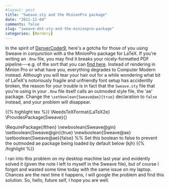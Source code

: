 ```yaml
---
#layout: post
title: "Sweave.sty and the MinionPro package"
date: "2011-12-04"
comments: false
slug: "sweave-dot-sty-and-the-minionpro-package"
categories: [Nerdery]
---
```


In the spirit of [DenverCoder9](http://xkcd.com/979/), here's a gotcha for those of you using Sweave in conjunction with a the MinionPro package for LaTeX. If you're writing an `.Rnw` file, you may find it breaks your nicely-formatted PDF pipeline---e.g. of the sort that you can [find here](http://www.kieranhealy.org/latex-custom-kjh.html). Instead of rendering in Minion Pro or what have you, everything degrades to Computer Modern instead. Although you will tear your hair out for a while wondering what bit of LaTeX's notoriously fragile and unfriendly font setup has accidentlly broken, the reason for your trouble is in fact that the `Sweave.sty` file that you're using in your `.Rnw` file itself calls an outmoded style file, the 'ae' package. Change the `\setboolean{Sweave@ae}{true}` declaration to `false` instead, and your problem will disappear.

{{% highlight tex %}}
\NeedsTeXFormat{LaTeX2e}
\ProvidesPackage{Sweave}{}

\RequirePackage{ifthen}
\newboolean{Sweave@gin}
\setboolean{Sweave@gin}{true}
\newboolean{Sweave@ae}
\setboolean{Sweave@ae}{false} %% Set this boolean to false to prevent the outmoded ae package being loaded by default below (kjh)
{{% /highlight %}}   

I ran into this problem on my desktop machine last year and evidently solved it (given the note I left to myself in the Sweave file), but of course I forgot and wasted some time today with the same issue on my laptop. Chances are the next time it happens, I will google the problem and find this solution. So, hello, future self, I hope you are well.
